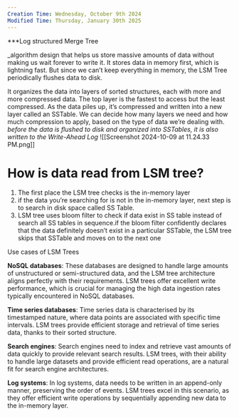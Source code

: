 ```yaml
---
Creation Time: Wednesday, October 9th 2024
Modified Time: Thursday, January 30th 2025
---
```


***Log structured Merge Tree

_algorithm design that helps us store massive amounts of data without making us wait forever to write it. It stores data in memory first, which is lightning fast. But since we can’t keep everything in memory, the LSM Tree periodically flushes data to disk.

It organizes the data into layers of sorted structures, each with more and more compressed data. The top layer is the fastest to access but the least compressed. As the data piles up, it’s compressed and written into a new layer called an SSTable. We can decide how many layers we need and how much compression to apply, based on the type of data we’re dealing with.
_before the data is flushed to disk and organized into SSTables, it is also written to the Write-Ahead Log_
![[Screenshot 2024-10-09 at 11.24.33 PM.png]]

# How is data read from LSM tree?

1. The first place the LSM tree checks is the in-memory layer
2. if the data you’re searching for is not in the in-memory layer, next step is to search in disk space called SS Table.
3. LSM tree uses bloom filter to check if data exist in  SS table instead of search all SS tables in sequence.if the bloom filter confidently declares that the data definitely doesn’t exist in a particular SSTable, the LSM tree skips that SSTable and moves on to the next one


Use cases of LSM Trees

**NoSQL databases**: These databases are designed to handle large amounts of unstructured or semi-structured data, and the LSM tree architecture aligns perfectly with their requirements. LSM trees offer excellent write performance, which is crucial for managing the high data ingestion rates typically encountered in NoSQL databases.

**Time series databases**: Time series data is characterised by its timestamped nature, where data points are associated with specific time intervals. LSM trees provide efficient storage and retrieval of time series data, thanks to their sorted structure.

**Search engines**: Search engines need to index and retrieve vast amounts of data quickly to provide relevant search results. LSM trees, with their ability to handle large datasets and provide efficient read operations, are a natural fit for search engine architectures.

**Log systems**: In log systems, data needs to be written in an append-only manner, preserving the order of events. LSM trees excel in this scenario, as they offer efficient write operations by sequentially appending new data to the in-memory layer.
